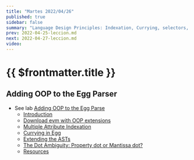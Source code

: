 ```yaml
---
title: "Martes 2022/04/26"
published: true
sidebar: false
summary: "Language Design Principles: Indexation, Currying, selectors, Extending the ASTs"
prev: 2022-04-25-leccion.md
next: 2022-04-27-leccion.md
video:
---
```


# {{ $frontmatter.title }}


## Adding OOP to the Egg Parser

* See lab [Adding OOP to the Egg Parse](/practicas/egg-oop-parser.html) 
  *   [Introduction](/practicas/egg-oop-parser.html#introduction)
  *   [Download evm with OOP extensions](/practicas/egg-oop-parser.html#download-evm-with-oop-extensions)
  *   [Multiple Attribute Indexation](/practicas/egg-oop-parser.html#multiple-attribute-indexation)
  *   [Currying in Egg](/practicas/egg-oop-parser.html#currying-in-egg)
  *   [Extending the ASTs](/practicas/egg-oop-parser.html#extending-the-asts)
  *   [The Dot Ambiguity: Property dot or Mantissa dot?](/practicas/egg-oop-parser.html#the-dot-ambiguity-property-dot-or-mantissa-dot)
  *   [Resources](/practicas/egg-oop-parser.html#resources)


<!--
## Video

<youtube></youtube>
-->
